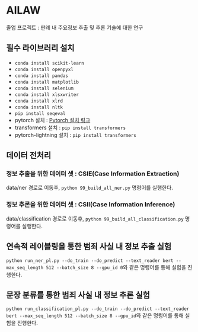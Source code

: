 # AILAW
졸업 프로젝트 : 판례 내 주요정보 추출 및 추론 기술에 대한 연구

## 필수 라이브러리 설치
* `conda install scikit-learn`
* `conda install openpyxl`
* `conda install pandas`
* `conda install matplotlib`
* `conda install selenium`
* `conda install xlsxwriter`
* `conda install xlrd`
* `conda install nltk`
* `pip install seqeval`
* pytorch 설치 : [Pytorch 설치 링크](https://pytorch.org/get-started/locally/)
* transformers 설치 : `pip install transformers`
* pytorch-lightning 설치 : `pip install transformers`

## 데이터 전처리
### 정보 추출을 위한 데이터 셋 : CSIE(Case Information Extraction)
data/ner 경로로 이동후, `python 99_build_all_ner.py` 명령어를 실행한다.

### 정보 추론을 위한 데이터 셋 : CSII(Case Information Inference)
data/classification 경로로 이동후, `python 99_build_all_classification.py` 명령어를 실행한다.

## 연속적 레이블링을 통한 범죄 사실 내 정보 추출 실험
`python run_ner_pl.py --do_train --do_predict --text_reader bert --max_seq_length 512 --batch_size 8 --gpu_id 0`와 같은 명령어를 통해 실험을 진행한다.

## 문장 분류를 통한 범죄 사실 내 정보 추론 실험
`python run_classification_pl.py --do_train --do_predict --text_reader bert --max_seq_length 512 --batch_size 8 --gpu_id`와 같은 명령어를 통해 실험을 진행한다.

